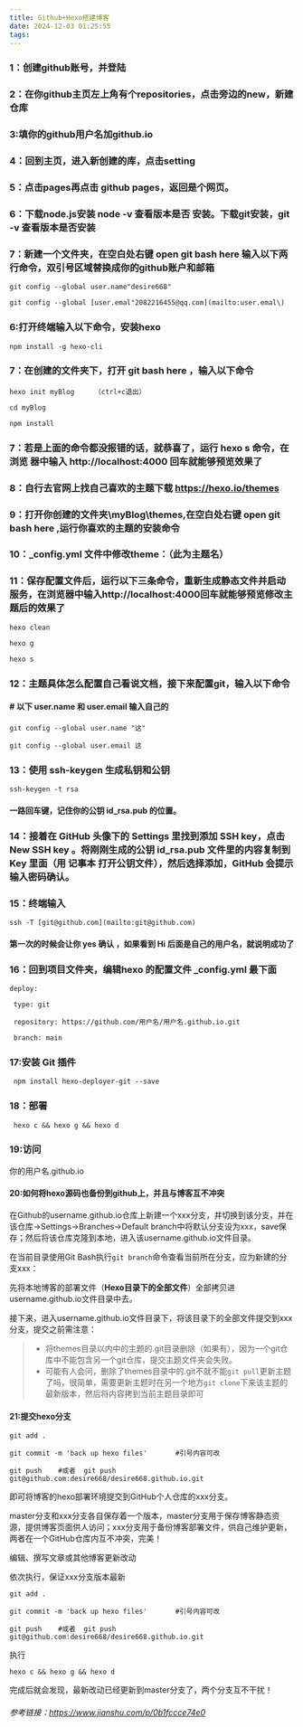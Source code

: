 ```yaml
---
title: Github+Hexo搭建博客
date: 2024-12-03 01:25:55
tags:
---
```




### 1：创建github账号，并登陆

 

### 2：在你github主页左上角有个repositories，点击旁边的new，新建仓库

 

### 3:填你的github用户名加github.io



 

### 4：回到主页，进入新创建的库，点击setting



### 5：点击pages再点击 github pages，返回是个网页。



 

### 6：下载node.js安装  node -v 查看版本是否 安装。下载git安装，git -v 查看版本是否安装

 

### 7：新建一个文件夹，在空白处右键 open git bash here 输入以下两行命令，双引号区域替换成你的github账户和邮箱

 

```
git config --global user.name"desire668"

git config --global [user.emal"2082216455@qq.com](mailto:user.emal\)
```

 

### 6:打开终端输入以下命令，安装hexo

```
npm install -g hexo-cli
```

### 7：在创建的文件夹下，打开 git bash here ，输入以下命令

```
hexo init myBlog     （ctrl+c退出）

cd myBlog 

npm install
```

 

### 7：若是上面的命令都没报错的话，就恭喜了，运行 hexo s 命令，在浏览 器中输入 http://localhost:4000 回车就能够预览效果了

### 8：自行去官网上找自己喜欢的主题下载 https://hexo.io/themes

### 9：打开你创建的文件夹\myBlog\themes,在空白处右键 open git bash here ,运行你喜欢的主题的安装命令

### 10：_config.yml 文件中修改theme：（此为主题名）

### 11：保存配置文件后，运行以下三条命令，重新生成静态文件并启动服务，在浏览器中输入http://localhost:4000回车就能够预览修改主题后的效果了

 

```
hexo clean

hexo g

hexo s
```

### 12：主题具体怎么配置自己看说文档，接下来配置git，输入以下命令

#### \# 以下 user.name 和 user.email 输入自己的

```
git config --global user.name "这"

git config --global user.email 这
```

### 13：使用 ssh-keygen 生成私钥和公钥

```
ssh-keygen -t rsa
```

#### 一路回车键，记住你的公钥 id_rsa.pub 的位置。

### 14：接着在 GitHub 头像下的 Settings 里找到添加 SSH key，点击New SSH key 。将刚刚生成的公钥 id_rsa.pub 文件里的内容复制到 Key 里面（用 记事本 打开公钥文件），然后选择添加，GitHub 会提示输入密码确认。

### 15：终端输入 

```
ssh -T [git@github.com](mailto:git@github.com)
```

####  第一次的时候会让你 yes 确认 ，如果看到 Hi 后面是自己的用户名，就说明成功了

### 16：回到项目文件夹，编辑hexo 的配置文件 _config.yml	最下面

```
deploy:

 type: git

 repository: https://github.com/用户名/用户名.github.io.git

 branch: main
```

### 17:安装 Git 插件

```
 npm install hexo-deployer-git --save
```

### 18：部署

```
 hexo c && hexo g && hexo d 
```

### 19:访问 

你的用户名.github.io

####  20:如何将hexo源码也备份到github上，并且与博客互不冲突

 在Github的username.github.io仓库上新建一个xxx分支，并切换到该分支，并在该仓库->Settings->Branches->Default branch中将默认分支设为xxx，save保存；然后将该仓库克隆到本地，进入该username.github.io文件目录。



在当前目录使用Git Bash执行`git branch`命令查看当前所在分支，应为新建的分支xxx：



先将本地博客的部署文件（**Hexo目录下的全部文件**）全部拷贝进username.github.io文件目录中去。



接下来，进入username.github.io文件目录下，将该目录下的全部文件提交到xxx分支，提交之前需注意：

> - 将themes目录以内中的主题的.git目录删除（如果有），因为一个git仓库中不能包含另一个git仓库，提交主题文件夹会失败。
> - 可能有人会问，删除了themes目录中的.git不就不能`git pull`更新主题了吗，很简单，需要更新主题时在另一个地方`git clone`下来该主题的最新版本，然后将内容拷到当前主题目录即可



#### 21:提交hexo分支

```
git add .

git commit -m 'back up hexo files'       #引号内容可改

git push 	#或者  git push git@github.com:desire668/desire668.github.io.git
```

即可将博客的hexo部署环境提交到GitHub个人仓库的xxx分支。

master分支和xxx分支各自保存着一个版本，master分支用于保存博客静态资源，提供博客页面供人访问；xxx分支用于备份博客部署文件，供自己维护更新，两者在一个GitHub仓库内互不冲突，完美！

编辑、撰写文章或其他博客更新改动

依次执行，保证xxx分支版本最新

```
git add .

git commit -m 'back up hexo files'       #引号内容可改

git push 	#或者  git push git@github.com:desire668/desire668.github.io.git
```

执行

```
hexo c && hexo g && hexo d 
```

完成后就会发现，最新改动已经更新到master分支了，两个分支互不干扰！

###### 参考链接：https://www.jianshu.com/p/0b1fccce74e0



 